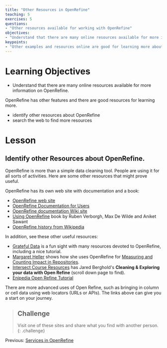```yaml
---
title: "Other Resources in OpenRefine"
teaching: 5
exercises: 5
questions:
- "Other resources available for working with OpenRefine"
objectives:
- "Understand that there are many online resources available for more information on OpenRefine."
keypoints:
- "Other examples and resources online are good for learning more about OpenRefine"
---
```


# Learning Objectives

* Understand that there are many online resources available for more information on OpenRefine.

OpenRefine has other features and there are good resources for learning more.

* identify other resources about OpenRefine 
* search the web to find more resources

# Lesson

## Identify other Resources about OpenRefine.

OpenRefine is more than a simple data cleaning tool. People are using it for all sorts of activities. Here are some other resources that might prove useful.

OpenRefine has its own web site with documentation and a book:

* [OpenRefine web site](http://openrefine.org/)
* [OpenRefine Documentation for Users](https://github.com/OpenRefine/OpenRefine/wiki/Documentation-For-Users)
* [OpenRefine documentation Wiki site](https://github.com/OpenRefine/OpenRefine/wiki/Documentation-For-Users)
* [Using OpenRefine](http://www.worldcat.org/title/using-openrefine-the-essential-openrefine-guide-that-takes-you-from-data-analysis-and-error-fixing-to-linking-your-dataset-to-the-web/oclc/889271264) book by Ruben Verborgh, Max De Wilde and Aniket Sawant
* [OpenRefine history from Wikipedia](https://en.wikipedia.org/wiki/OpenRefine)

In addition, see these other useful resources:

* [Grateful Data](https://github.com/scottythered/gratefuldata/wiki) is a fun sight with many resources devoted to OpenRefine, including a nice tutorial.
* [Margaret Heller](http://www.gloriousgeneralist.com/) shows how she uses OpenRefine for [Measuring and Counting Impact in Repositories](http://www.gloriousgeneralist.com/2014/12/notes-on-measuring-and-calculating-impact-in-institutional-repositories/).
* [Intersect Course Resources](http://www.intersect.org.au/course-resources) has Jared Berghold's **Cleaning & Exploring your data with Open Refine** (scroll down page to find). 
* [Enipedia Open Refine Tutorial](http://enipedia.tudelft.nl/wiki/OpenRefine_Tutorial)

There are more advanced uses of Open Refine, such as bringing in column or cell data using web locators (URLs or APIs). The links above can give you a start on your journey.

> ## Challenge
>
> Visit one of these sites and share what you find with another person.
{: .challenge}

Previous: [Services in OpenRefine](05-save-export/)
